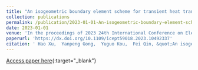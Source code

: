 ```yaml
---
title: "An isogeometric boundary element scheme for transient heat transfer problems in electronic packaging"
collection: publications
permalink: /publication/2023-01-01-An-isogeometric-boundary-element-scheme-for-transient-heat-transfer-problems-in-electronic-packaging
date: 2023-01-01
venue: 'In the proceedings of 2023 24th International Conference on Electronic Packaging Technology (ICEPT)'
paperurl: 'https://dx.doi.org/10.1109/icept59018.2023.10492337'
citation: ' Hao Xu,  Yanpeng Gong,  Yuguo Kou,  Fei Qin, &quot;An isogeometric boundary element scheme for transient heat transfer problems in electronic packaging.&quot; In the proceedings of 2023 24th International Conference on Electronic Packaging Technology (ICEPT), 2023.'
---
```

[Access paper here](https://dx.doi.org/10.1109/icept59018.2023.10492337){:target="_blank"}
